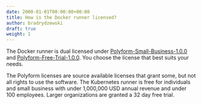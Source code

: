 ```yaml
---
date: 2000-01-01T00:00:00+00:00
title: How is the Docker runner licensed?
author: bradrydzewski
draft: true
weight: 1
---
```


The Docker runner is dual licensed under [Polyform-Small-Business-1.0.0](https://polyformproject.org/licenses/small-business/1.0.0) and [Polyform-Free-Trial-1.0.0](https://polyformproject.org/licenses/free-trial/1.0.0). You choose the license that best suits your needs.


The Polyform licenses are source available licenses that grant some, but not all rights to use the software. The Kubernetes runner is free for individuals and small business with under 1,000,000 USD annual revenue and under 100 employees. Larger organizations are granted a 32 day free trial.
